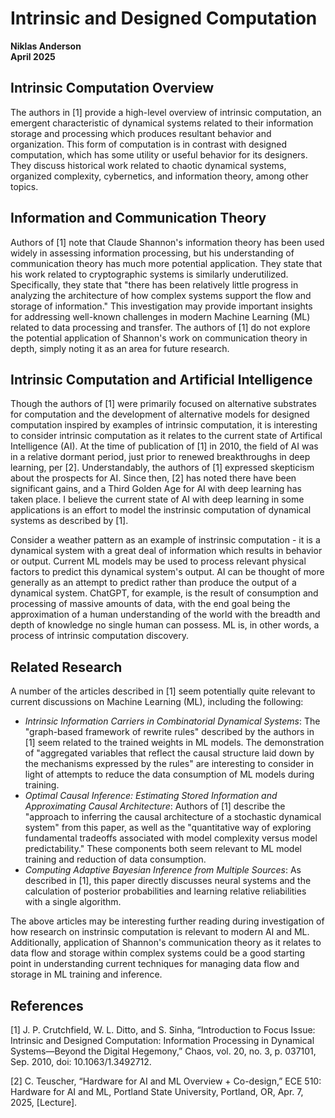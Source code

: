 # Intrinsic and Designed Computation

**Niklas Anderson**  
**April 2025**

## Intrinsic Computation Overview

The authors in [1] provide a high-level overview of intrinsic computation, an emergent characteristic of dynamical systems related to their information storage and processing which produces resultant behavior and organization. This form of computation is in contrast with designed computation, which has some utility or useful behavior for its designers. They discuss historical work related to chaotic dynamical systems, organized complexity, cybernetics, and information theory, among other topics.

## Information and Communication Theory

Authors of [1] note that Claude Shannon's information theory has been used widely in assessing information processing, but his understanding of communication theory has much more potential application. They state that his work related to cryptographic systems is similarly underutilized. Specifically, they state that "there has been relatively little progress in analyzing the architecture of how complex systems support the flow and storage of information." This investigation may provide important insights for addressing well-known challenges in modern Machine Learning (ML) related to data processing and transfer. The authors of [1] do not explore the potential application of Shannon's work on communication theory in depth, simply noting it as an area for future research.

## Intrinsic Computation and Artificial Intelligence

Though the authors of [1] were primarily focused on alternative substrates for computation and the development of alternative models for designed computation inspired by examples of intrinsic computation, it is interesting to consider intrinsic computation as it relates to the current state of Artifical Intelligence (AI). At the time of publication of [1] in 2010, the field of AI was in a relative dormant period, just prior to renewed breakthroughs in deep learning, per [2]. Understandably, the authors of [1] expressed skepticism about the prospects for AI. Since then, [2] has noted there have been significant gains, and a Third Golden Age for AI with deep learning has taken place. I believe the current state of AI with deep learning in some applications is an effort to model the instrinsic computation of dynamical systems as described by [1].

Consider a weather pattern as an example of instrinsic computation - it is a dynamical system with a great deal of information which results in behavior or output. Current ML models may be used to process relevant physical factors to predict this dynamical system's output. AI can be thought of more generally as an attempt to predict rather than produce the output of a dynamical system. ChatGPT, for example, is the result of consumption and processing of massive amounts of data, with the end goal being the approximation of a human understanding of the world with the breadth and depth of knowledge no single human can possess. ML is, in other words, a process of intrinsic computation discovery.

## Related Research

A number of the articles described in [1] seem potentially quite relevant to current discussions on Machine Learning (ML), including the following:
- _Intrinsic Information Carriers in Combinatorial Dynamical Systems_: The "graph-based framework of rewrite rules" described by the authors in [1] seem related to the trained weights in ML models. The demonstration of "aggregated variables that reflect the causal structure laid down by the mechanisms expressed by the rules" are interesting to consider in light of attempts to reduce the data consumption of ML models during training.
- _Optimal Causal Inference: Estimating Stored Information and Approximating Causal Architecture_: Authors of [1] describe the "approach to inferring the causal architecture of a stochastic dynamical system" from this paper, as well as the "quantitative way of exploring fundamental tradeoffs associated with model complexity versus model predictability." These components both seem relevant to ML model training and reduction of data consumption.
- _Computing Adaptive Bayesian Inference from Multiple Sources_: As described in [1], this paper directly discusses neural systems and the calculation of posterior probabilities and learning relative reliabilities with a single algorithm.

The above articles may be interesting further reading during investigation of how research on instrinsic computation is relevant to modern AI and ML. Additionally, application of Shannon's communication theory as it relates to data flow and storage within complex systems could be a good starting point in understanding current techniques for managing data flow and storage in ML training and inference.

## References

[1] J. P. Crutchfield, W. L. Ditto, and S. Sinha, “Introduction to Focus Issue: Intrinsic and Designed Computation: Information Processing in Dynamical Systems—Beyond the Digital Hegemony,” Chaos, vol. 20, no. 3, p. 037101, Sep. 2010, doi: 10.1063/1.3492712.

[2] C. Teuscher, “Hardware for AI and ML Overview + Co-design,” ECE 510: Hardware for AI and ML, Portland State University, Portland, OR, Apr. 7, 2025, [Lecture].
